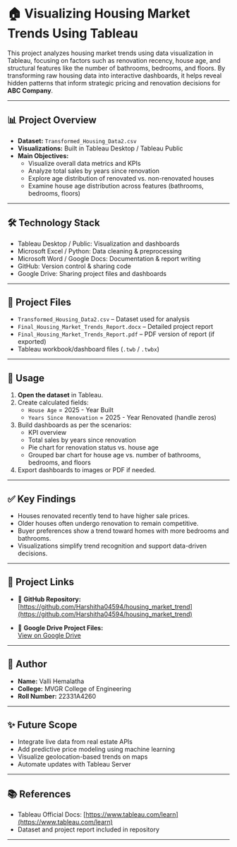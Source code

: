 # 🏠 Visualizing Housing Market Trends Using Tableau

This project analyzes housing market trends using data visualization in Tableau, focusing on factors such as renovation recency, house age, and structural features like the number of bathrooms, bedrooms, and floors. By transforming raw housing data into interactive dashboards, it helps reveal hidden patterns that inform strategic pricing and renovation decisions for **ABC Company**.

---

## 📊 **Project Overview**
- **Dataset:** `Transformed_Housing_Data2.csv`
- **Visualizations:** Built in Tableau Desktop / Tableau Public
- **Main Objectives:**
  - Visualize overall data metrics and KPIs
  - Analyze total sales by years since renovation
  - Explore age distribution of renovated vs. non-renovated houses
  - Examine house age distribution across features (bathrooms, bedrooms, floors)

---

## 🛠 **Technology Stack**
- Tableau Desktop / Public: Visualization and dashboards
- Microsoft Excel / Python: Data cleaning & preprocessing
- Microsoft Word / Google Docs: Documentation & report writing
- GitHub: Version control & sharing code
- Google Drive: Sharing project files and dashboards

---

## 📁 **Project Files**
- `Transformed_Housing_Data2.csv` – Dataset used for analysis
- `Final_Housing_Market_Trends_Report.docx` – Detailed project report
- `Final_Housing_Market_Trends_Report.pdf` – PDF version of report (if exported)
- Tableau workbook/dashboard files (`.twb` / `.twbx`)

---

## 📝 **Usage**
1. **Open the dataset** in Tableau.
2. Create calculated fields:
   - `House Age` = 2025 - Year Built
   - `Years Since Renovation` = 2025 - Year Renovated (handle zeros)
3. Build dashboards as per the scenarios:
   - KPI overview
   - Total sales by years since renovation
   - Pie chart for renovation status vs. house age
   - Grouped bar chart for house age vs. number of bathrooms, bedrooms, and floors
4. Export dashboards to images or PDF if needed.

---

## ✅ **Key Findings**
- Houses renovated recently tend to have higher sale prices.
- Older houses often undergo renovation to remain competitive.
- Buyer preferences show a trend toward homes with more bedrooms and bathrooms.
- Visualizations simplify trend recognition and support data-driven decisions.

---

## 🔗 **Project Links**
- 📌 **GitHub Repository:**  
  [https://github.com/Harshitha04594/housing_market_trend](https://github.com/Harshitha04594/housing_market_trend)

- 📌 **Google Drive Project Files:**  
  [View on Google Drive](https://drive.google.com/file/d/1Zl3WDSvUUB-n_kpgHI9IyEzfjL0ILV4t/view?usp=sharing)

---

## 📢 **Author**
- **Name:** Valli Hemalatha
- **College:** MVGR College of Engineering
- **Roll Number:** 22331A4260

---

## ✨ **Future Scope**
- Integrate live data from real estate APIs
- Add predictive price modeling using machine learning
- Visualize geolocation-based trends on maps
- Automate updates with Tableau Server

---

## 📚 **References**
- Tableau Official Docs: [https://www.tableau.com/learn](https://www.tableau.com/learn)
- Dataset and project report included in repository

---


